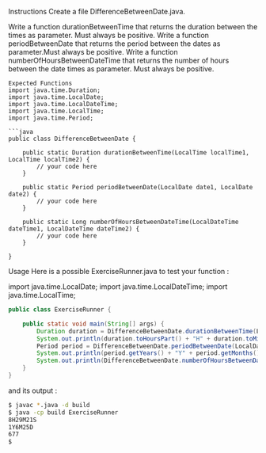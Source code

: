 Instructions
Create a file DifferenceBetweenDate.java.

Write a function durationBetweenTime that returns the duration between the times as parameter. Must always be positive.
Write a function periodBetweenDate that returns the period between the dates as parameter.Must always be positive.
Write a function numberOfHoursBetweenDateTime that returns the number of hours between the date times as parameter. Must always be positive.
```
Expected Functions
import java.time.Duration;
import java.time.LocalDate;
import java.time.LocalDateTime;
import java.time.LocalTime;
import java.time.Period;

```java
public class DifferenceBetweenDate {

    public static Duration durationBetweenTime(LocalTime localTime1, LocalTime localTime2) {
        // your code here
    }

    public static Period periodBetweenDate(LocalDate date1, LocalDate date2) {
        // your code here
    }

    public static Long numberOfHoursBetweenDateTime(LocalDateTime dateTime1, LocalDateTime dateTime2) {
        // your code here
    }

}
```
Usage
Here is a possible ExerciseRunner.java to test your function :

import java.time.LocalDate;
import java.time.LocalDateTime;
import java.time.LocalTime;

```java
public class ExerciseRunner {

    public static void main(String[] args) {
        Duration duration = DifferenceBetweenDate.durationBetweenTime(LocalTime.of(12, 54, 32), LocalTime.of(21, 23, 53));
        System.out.println(duration.toHoursPart() + "H" + duration.toMinutesPart() + "M" + duration.toSecondsPart() + "S");
        Period period = DifferenceBetweenDate.periodBetweenDate(LocalDate.of(2020, 10, 13), LocalDate.of(2022, 5, 8));
        System.out.println(period.getYears() + "Y" + period.getMonths() + "M" + period.getDays() + "D");
        System.out.println(DifferenceBetweenDate.numberOfHoursBetweenDateTime(LocalDateTime.of(2022, 4, 12, 16, 18, 56), LocalDateTime.of(2022, 5, 10, 21, 54, 56)));
    }
}
```
and its output :

```bash
$ javac *.java -d build
$ java -cp build ExerciseRunner 
8H29M21S
1Y6M25D
677
$ 
```